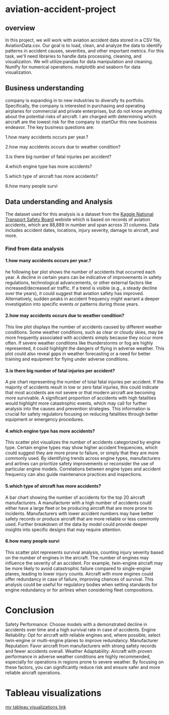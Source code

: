 # aviation-accident-project
## overview
In this project, we will work with aviation accident data stored in a CSV file, AviationData.csv. Our goal is to load, clean, and analyze the data to identify patterns in accident causes, severities, and other important metrics. For this task, we'll need libraries to handle data processing, cleaning, and visualization. We will utilize:pandas for data manipulation and cleaning. NumPy for numerical operations. matplotlib and seaborn for data visualization.

## Business understanding
company is expanding in to new industries to diversify its portfolio. Specifically, the company is interested in purchasing and operating airplanes for commercial and private enterprises, but do not know anything about the potential risks of aircraft. I am charged with determining which aircraft are the lowest risk for the company to startOur this new business endeavor. The key business questions are:

1.how many accidents occurs per year.?

2.how may accidents occurs due to weather condition?

3.is there big number of fatal injuries per accident?

4.which engine type has more accidents?

5.which type of aircraft has more accidents?

6.how many people survi
## Data understanding and Analysis
The dataset used for this analysis is a dataset from the [Kaggle National Transport Safety Board](https://www.kaggle.com/datasets/khsamaha/aviation-accident-database-synopses) webiste which is based on records of aviation accidents, which are 88,889 in number and span across 31 columns. Data includes accident dates, locations, injury severity, damage to aircraft, and more.
### Find from data analysis
#### 1.how many accidents occurs per year.?
he following bar plot shows the number of accidents that occurred each year.
A decline in certain years can be indicative of improvements in safety regulations, technological advancements, or other external factors like increased/decreased air traffic. If a trend is visible (e.g., a steady decline over the years), it could suggest that aviation safety has improved. Alternatively, sudden peaks in accident frequency might warrant a deeper investigation into specific events or patterns during those years.
#### 2.how may accidents occurs due to weather condition?
This line plot displays the number of accidents caused by different weather conditions.
Some weather conditions, such as clear or cloudy skies, may be more frequently associated with accidents simply because they occur more often. If severe weather conditions like thunderstorms or fog are highly represented, it could highlight the dangers of flying in adverse weather. This plot could also reveal gaps in weather forecasting or a need for better training and equipment for flying under adverse conditions.
#### 3.is there big number of fatal injuries per accident?
A pie chart representing the number of total fatal injuries per accident.
If the majority of accidents result in low or zero fatal injuries, this could indicate that most accidents are not severe or that modern aircraft are becoming more survivable. A significant proportion of accidents with high fatalities would highlight more catastrophic events, which may call for further analysis into the causes and prevention strategies. This information is crucial for safety regulators focusing on reducing fatalities through better equipment or emergency procedures.
#### 4.which engine type has more accidents?
This scatter plot visualizes the number of accidents categorized by engine type.
Certain engine types may show higher accident frequencies, which could suggest they are more prone to failure, or simply that they are more commonly used. By identifying trends across engine types, manufacturers and airlines can prioritize safety improvements or reconsider the use of particular engine models. Correlations between engine types and accident frequency can also guide maintenance practices and inspections.
#### 5.which type of aircraft has more accidents?
A bar chart showing the number of accidents for the top 20 aircraft manufacturers.
A manufacturer with a high number of accidents could either have a large fleet or be producing aircraft that are more prone to incidents. Manufacturers with lower accident numbers may have better safety records or produce aircraft that are more reliable or less commonly used. Further breakdown of the data by model could provide deeper insights into specific designs that may require attention.
#### 6.how many people survi
This scatter plot represents survival analysis, counting injury severity based on the number of engines in the aircraft.
The number of engines may influence the severity of an accident. For example, twin-engine aircraft may be more likely to avoid catastrophic failure compared to single-engine planes, leading to lower injury counts. Aircraft with more engines could offer redundancy in case of failure, improving chances of survival. This analysis could be useful for regulatory bodies when setting standards for engine redundancy or for airlines when considering fleet compositions.

# Conclusion
Safety Performance: Choose models with a demonstrated decline in accidents over time and a high survival rate in case of accidents. Engine Reliability: Opt for aircraft with reliable engines and, where possible, select twin-engine or multi-engine planes to improve redundancy. Manufacturer Reputation: Favor aircraft from manufacturers with strong safety records and fewer accidents overall. Weather Adaptability: Aircraft with proven performance in adverse weather conditions are highly recommended, especially for operations in regions prone to severe weather. By focusing on these factors, you can significantly reduce risk and ensure safer and more reliable aircraft operations.
# Tableau visualizations
[my tableau visualizations link](https://public.tableau.com/app/profile/john.louis.kirigo/viz/Aviationdata_17273383624390/Dashboard1?publish=yes)
